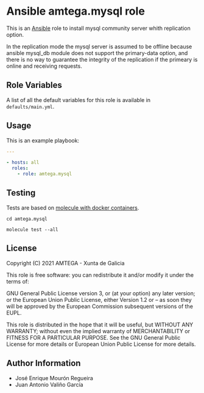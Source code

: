 # Ansible amtega.mysql role

This is an [Ansible](http://www.ansible.com) role to install mysql community server whith replication option.

In the replication mode the mysql server is assumed to be offline because ansible mysql_db module does not support the primary-data option, and there is no way to guarantee the integrity of the replication if the primeary is online and receiving requests.

## Role Variables

A list of all the default variables for this role is available in `defaults/main.yml`.

## Usage

This is an example playbook:

```yaml
---

- hosts: all
  roles:
    - role: amtega.mysql
```

## Testing

Tests are based on [molecule with docker containers](https://molecule.readthedocs.io/en/latest/installation.html).

```shell
cd amtega.mysql

molecule test --all
```

## License

Copyright (C) 2021 AMTEGA - Xunta de Galicia

This role is free software: you can redistribute it and/or modify it under the terms of:

GNU General Public License version 3, or (at your option) any later version; or the European Union Public License, either Version 1.2 or – as soon they will be approved by the European Commission ­subsequent versions of the EUPL.

This role is distributed in the hope that it will be useful, but WITHOUT ANY WARRANTY; without even the implied warranty of MERCHANTABILITY or FITNESS FOR A PARTICULAR PURPOSE.  See the GNU General Public License for more details or European Union Public License for more details.

## Author Information

- José Enrique Mourón Regueira
- Juan Antonio Valiño García
